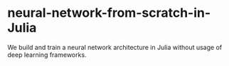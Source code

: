 # neural-network-from-scratch-in-Julia
We build and train a neural network architecture in Julia without usage of deep learning frameworks.
